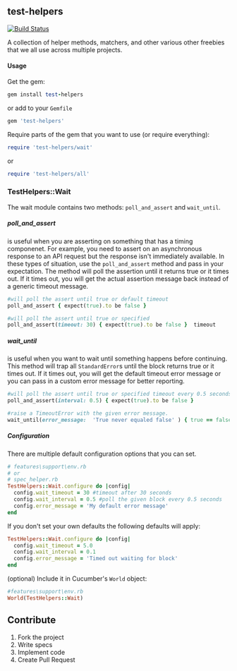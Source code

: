 test-helpers
---------------
[![Build Status](https://travis-ci.org/manheim/test-helpers.svg?branch=master)](https://travis-ci.org/manheim/test-helpers)

A collection of helper methods, matchers, and other various other freebies that we all use across multiple projects.

#### Usage

Get the gem:

```ruby
gem install test-helpers
```

or add to your ```Gemfile```

```ruby
gem 'test-helpers'
```

Require parts of the gem that you want to use (or require everything):
```ruby
require 'test-helpers/wait'
```
or
```ruby
require 'test-helpers/all'
```

### TestHelpers::Wait
The wait module contains two methods:  ```poll_and_assert``` and ```wait_until```.  

##### poll_and_assert
is useful when you are asserting on something that has a timing componenet.  For example, you need to assert on an asynchronous response to an API request but the response isn't immediately available.  In these types of situation, use the ```poll_and_assert``` method and pass in your expectation.  The method will poll the assertion until it returns true or it times out.  If it times out, you will get the actual assertion message back instead of a generic timeout message.

```ruby
#will poll the assert until true or default timeout
poll_and_assert { expect(true).to be false } 
```

```ruby
#will poll the assert until true or specified
poll_and_assert(timeout: 30) { expect(true).to be false }  timeout
```

##### wait_until
is useful when you want to wait until something happens before continuing.  This method will trap all ```StandardError```s until the block returns true or it times out.  If it times out, you will get the default timeout error message or you can pass in a custom error message for better reporting.

```ruby
#will poll the assert until true or specified timeout every 0.5 seconds
poll_and_assert(interval: 0.5) { expect(true).to be false } 
```

```ruby
#raise a TimeoutError with the given error message.
wait_until(error_message:  'True never equaled false' ) { true == false } 
```

##### Configuration

There are multiple default configuration options that you can set.

```ruby
# features\support\env.rb
# or
# spec_helper.rb
TestHelpers::Wait.configure do |config|
  config.wait_timeout = 30 #timeout after 30 seconds
  config.wait_interval = 0.5 #poll the given block every 0.5 seconds
  config.error_message = 'My default error message'
end
```

If you don't set your own defaults the following defaults will apply:
```ruby
TestHelpers::Wait.configure do |config|
  config.wait_timeout = 5.0
  config.wait_interval = 0.1
  config.error_message = 'Timed out waiting for block'
end
```

(optional) Include it in Cucumber's ```World``` object:
```ruby
#features\support\env.rb
World(TestHelpers::Wait)
```

Contribute
--------------
1. Fork the project
2. Write specs
3. Implement code
4. Create Pull Request
